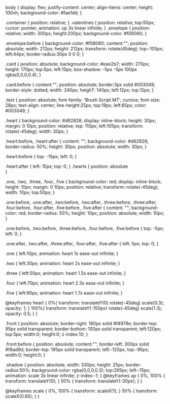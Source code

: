 body {
  display: flex;
  justify-content: center;
  align-items: center;
  height: 100vh;
  background-color: #fae1dd;
}

.container {
  position: relative;
}
.valentines {
  position: relative;
  top:50px;
  cursor: pointer;
  animation: up 3s linear infinite;
}
.envelope {
  position: relative;
  width: 300px;
  height:200px;
  background-color: #f08080; 
}

.envelope:before {
  background-color: #f08080; 
  content:"";
  position: absolute;
  width: 212px;
  height: 212px;
  transform: rotate(45deg);
  top:-105px;
  left:44px;
  border-radius:30px 0 0 0;
}

.card {
  position: absolute;
  background-color: #eae2b7;
  width: 270px;
  height: 170px;
  top:5px;
  left:15px;
  box-shadow: -5px -5px 100px rgba(0,0,0,0.4); 
}

.card:before {
  content:"";
  position: absolute;
  border:3px solid #003049;
  border-style: dotted;
  width: 240px;
  heighT: 140px;
  left:12px;
  top:12px;
}

.text {
  position: absolute;
  font-family: 'Brush Script MT', cursive;
  font-size: 28px;
  text-align: center;
  line-height:25px;
  top:19px;
  left:85px;
  color: #003049;
}

.heart {
  background-color: #d62828;
  display: inline-block;
  height: 30px;
  margin: 0 10px;
  position: relative;
  top: 110px;
  left:105px;
  transform: rotate(-45deg);
  width: 30px;
}

.heart:before,
.heart:after {
  content: "";
  background-color: #d62828;
  border-radius: 50%;
  height: 30px;
  position: absolute;
  width: 30px;
}

.heart:before {
  top: -15px;
  left: 0;
}

.heart:after {
  left: 15px;
  top: 0;
}
.hearts {
  position: absolute  
}

.one, .two, .three, .four, .five {
  background-color: red;
  display: inline-block;
  height: 10px;
  margin: 0 10px;
  position: relative;
  transform: rotate(-45deg);
  width: 10px;
  top:50px;
}

.one:before,
.one:after, .two:before, .two:after, .three:before, .three:after, .four:before, .four:after, .five:before, .five:after {
  content: "";
  background-color: red;
  border-radius: 50%;
  height: 10px;
  position: absolute;
  width: 10px;
}

.one:before, .two:before, .three:before, .four:before, .five:before {
  top: -5px;
  left: 0;
}

.one:after, .two:after, .three:after, .four:after, .five:after {
  left: 5px;
  top: 0;
}
  
.one {
  left:10px;
  animation: heart 1s ease-out infinite; 
}

.two {
  left:30px;
  animation: heart 2s ease-out infinite; 
}

.three {
  left:50px;
  animation: heart 1.5s ease-out infinite;
}

.four {
  left:70px;
  animation: heart 2.3s ease-out infinite;
}

.five {
  left:90px;
  animation: heart 1.7s ease-out infinite;
}

@keyframes heart {
  0%{
    transform: translateY(0) rotate(-45deg) scale(0.3);
    opacity: 1;
  }
  100%{
    transform: translateY(-150px) rotate(-45deg) scale(1.3);
    opacity: 0.5;
  }
}

.front {
  position: absolute;
  border-right: 180px solid #f4978e;
  border-top: 95px solid transparent;
  border-bottom: 100px solid transparent;
  left:120px;
  top:5px;
  width:0;
  height:0;
  z-index:10;
}

.front:before {
  position: absolute;
  content:"";
  border-left: 300px solid #f8ad9d;
  border-top: 195px solid transparent;
  left:-120px;
  top:-95px;
  width:0;
  height:0;
}

.shadow {
  position: absolute;
  width: 330px;
  height: 25px;
  border-radius:50%;
  background-color: rgba(0,0,0,0.3);
  top:265px;
  left:-15px;
  animation: scale 3s linear infinite;
  z-index:-1;
}
@keyframes up {
  0%, 100% {
    transform: translateY(0);
  }
  50% {
    transform: translateY(-30px);
  }
}

@keyframes scale {
  0%, 100% {
    transform: scaleX(1);
  }
  50% {
    transform: scaleX(0.85);
  }
}
